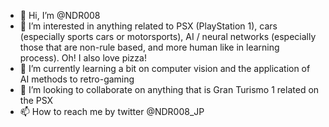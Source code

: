 - 👋 Hi, I’m @NDR008
- 👀 I’m interested in anything related to PSX (PlayStation 1), cars (especially sports cars or motorsports), AI / neural networks (especially those that are non-rule based, and more human like in learning process). Oh! I also love pizza!
- 🌱 I’m currently learning a bit on computer vision and the application of AI methods to retro-gaming
- 💞️ I’m looking to collaborate on anything that is Gran Turismo 1 related on the PSX
- 📫 How to reach me by twitter @NDR008_JP

<!---
NDR008/NDR008 is a ✨ special ✨ repository because its `README.md` (this file) appears on your GitHub profile.
You can click the Preview link to take a look at your changes.
--->
